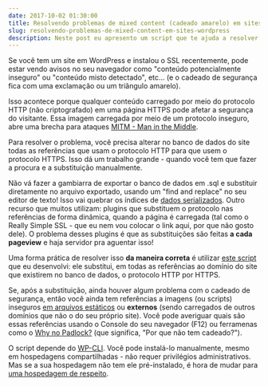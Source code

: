 ```yaml
---
date: 2017-10-02 01:30:00
title: Resolvendo problemas de mixed content (cadeado amarelo) em sites WordPress
slug: resolvendo-problemas-de-mixed-content-em-sites-wordpress
description: Neste post eu apresento um script que te ajuda a resolver probelmas de conteúdo misto (que geram um aviso no browser a respeito de "conteúdo possivelmente inseguro, tais como imagens") em sites WordPress que usam protocolo HTTPS
---
```

Se você tem um site em WordPress e instalou o SSL recentemente, pode estar vendo avisos no seu navegador como "conteúdo potencialmente inseguro" ou "conteúdo misto detectado", etc... (e o cadeado de segurança fica com uma exclamação ou um triângulo amarelo).

Isso acontece porque qualquer conteúdo carregado por meio do protocolo HTTP (não criptografado) em uma página HTTPS pode afetar a segurança do visitante. Essa imagem carregada por meio de um protocolo inseguro, abre uma brecha para ataques [MITM - Man in the Middle](https://pt.wikipedia.org/wiki/Ataque_man-in-the-middle).

Para resolver o problema, você precisa alterar no banco de dados do site todas as referências que usam o protocolo HTTP para que usem o protocolo HTTPS. Isso dá um trabalho grande - quando você tem que fazer a procura e a substituição manualmente.

Não vá fazer a gambiarra de exportar o banco de dados em .sql e substituir diretamente no arquivo exportado, usando um "find and replace" no seu editor de texto! Isso vai quebrar os índices de [dados serializados](http://php.net/manual/pt_BR/function.serialize.php). Outro recurso que muitos utilizam: plugins que substituem o protocolo nas referências de forma dinâmica, quando a página é carregada (tal como o Really Simple SSL - que eu nem vou colocar o link aqui, por que não gosto dele). O problema desses plugins é que as substituições são feitas **a cada pageview** e haja servidor pra aguentar isso!

Uma forma prática de resolver isso **da maneira correta** é utilizar [este script](https://github.com/renatofrota/search-replace-ssl) que eu desenvolvi: ele substitui, em todas as referências ao domínio do site que existirem no banco de dados, o protocolo HTTP por HTTPS.

Se, após a substituição, ainda houver algum problema com o cadeado de segurança, então você ainda tem referências a imagens (ou scripts) inseguros [em arquivos estáticos](/blog/substituindo-dominio-e-ou-protocolo-em-arquivos-estaticos-de-forma-pratica) ou **externos** (sendo carregados de outros domínios que não o do seu próprio site). Você pode averiguar quais são essas referências usando o Console do seu navegador (F12) ou ferramenas como o [Why no Padlock?](https://www.whynopadlock.com/) (que significa, "Por que não tem cadeado?").

O script depende do [WP-CLI](http://wp-cli.org/). Você pode instalá-lo manualmente, mesmo em hospedagens compartilhadas - não requer privilégios administrativos. Mas se a sua hospedagem não tem ele pré-instalado, é hora de mudar para [uma hospedagem de respeito](https://www.siteground.com/go/compare-shared-plans).
